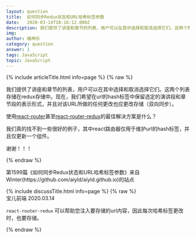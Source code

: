 ```yaml
---
layout: question
title:  如何同步Redux状态和URL哈希标签参数
date:   2020-03-14T10:16:12.000Z
description: 我们提供了讲座和章节的列表，用户可以在其中选择和取消选择它们。这两个列表存储在redux存储中。现在，我们希望在url的hash标签中保留选定的演讲段和章...
img: 
author: 梅神乐
category: question
answer: 1
tags: JavaScript
topic: JavaScript
---
```

<div class="article-root">
  <div class="article">
    {% include articleTitle.html info=page %}
    {% raw %}
    <div class="article-content"><p><font style="vertical-align: inherit;"><font style="vertical-align: inherit;">我们提供了讲座和章节的列表，用户可以在其中选择和取消选择它们。</font><font style="vertical-align: inherit;">这两个列表存储在redux存储中。</font><font style="vertical-align: inherit;">现在，我们希望在url的hash标签中保留选定的演讲段和章节段的表示形式，并且对该URL所做的任何更改也应更改存储（双向同步）。</font></font></p>

<p><font style="vertical-align: inherit;"><font style="vertical-align: inherit;">使用</font></font><a href="https://github.com/reactjs/react-router"><font style="vertical-align: inherit;"><font style="vertical-align: inherit;">react-router</font></font></a><font style="vertical-align: inherit;"><font style="vertical-align: inherit;">甚至</font></font><a href="https://github.com/reactjs/react-router-redux"><font style="vertical-align: inherit;"><font style="vertical-align: inherit;">react-router-redux</font></font></a><font style="vertical-align: inherit;"><font style="vertical-align: inherit;">的最佳解决方案是什么</font><font style="vertical-align: inherit;">？</font></font></p>

<p><font style="vertical-align: inherit;"><font style="vertical-align: inherit;">我们真的找不到一些很好的例子，其中react路由器仅用于维护url的hash标签，并且仅更新一个组件。</font></font></p>

<p><font style="vertical-align: inherit;"><font style="vertical-align: inherit;">谢谢！！！</font></font></p></div>
    {% endraw %}
  </div>
  <p class="winter_mark">第1599篇《如何同步Redux状态和URL哈希标签参数》来自Winter(https://github.com/aiyld/aiyld.github.io)的站点</p>
  <div class="discuss-wrapper">
    {% include discussTitle.html info=page %}
    {% raw %}
    <div class="discuss-list">
    <div class="discuss-item">
        <div class="discuss-parent">
          <div class="discuss-meta">
            <span class="discuss-user">宝儿前端</span>
            <span class="discuss-time">2020.03.14</span>
          </div>
          <div class="discuss-comment"><p><code>react-router-redux</code><font style="vertical-align: inherit;"><font style="vertical-align: inherit;"> 可以帮助您注入要存储的url内容，因此每次哈希标签更改时，也要存储。</font></font></p></div>
        </div></div>
    </div>
    {% endraw %}
  </div>
<div>
